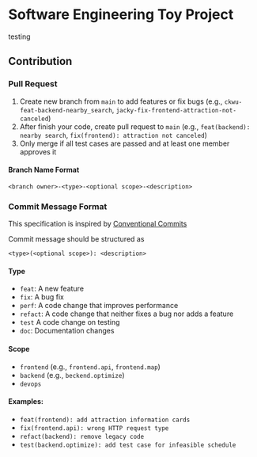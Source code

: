 # Software Engineering Toy Project

testing

## Contribution

### Pull Request

1. Create new branch from `main` to add features or fix bugs (e.g., `ckwu-feat-backend-nearby_search`, `jacky-fix-frontend-attraction-not-canceled`)
2. After finish your code, create pull request to `main` (e.g., `feat(backend): nearby search`, `fix(frontend): attraction not canceled`)
3. Only merge if all test cases are passed and at least one member approves it

#### Branch Name Format

```text
<branch owner>-<type>-<optional scope>-<description>
```

### Commit Message Format

This specification is inspired by [Conventional Commits](https://www.conventionalcommits.org/)

Commit message should be structured as

```text
<type>(<optional scope>): <description>
```

#### Type

- `feat`: A new feature
- `fix`: A bug fix
- `perf`: A code change that improves performance
- `refact`: A code change that neither fixes a bug nor adds a feature
- `test` A code change on testing
- `doc`: Documentation changes

#### Scope

- `frontend` (e.g., `frontend.api`, `frontend.map`)
- `backend` (e.g., `beckend.optimize`)
- `devops`

#### Examples:

- `feat(frontend): add attraction information cards`
- `fix(frontend.api): wrong HTTP request type`
- `refact(backend): remove legacy code`
- `test(backend.optimize): add test case for infeasible schedule`


